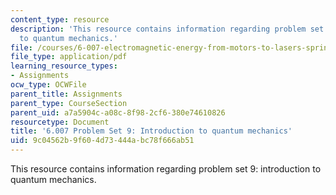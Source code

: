 ```yaml
---
content_type: resource
description: 'This resource contains information regarding problem set 9: introduction
  to quantum mechanics.'
file: /courses/6-007-electromagnetic-energy-from-motors-to-lasers-spring-2011/9c04562b9f604d73444abc78f666ab51_MIT6_007S11_PS9.pdf
file_type: application/pdf
learning_resource_types:
- Assignments
ocw_type: OCWFile
parent_title: Assignments
parent_type: CourseSection
parent_uid: a7a5904c-a08c-8f98-2cf6-380e74610826
resourcetype: Document
title: '6.007 Problem Set 9: Introduction to quantum mechanics'
uid: 9c04562b-9f60-4d73-444a-bc78f666ab51
---
```

This resource contains information regarding problem set 9: introduction to quantum mechanics.

